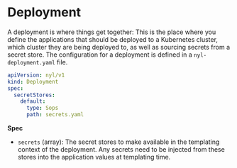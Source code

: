 # Deployment

A deployment is where things get together: This is the place where you define the applications that should be
deployed to a Kubernetes cluster, which cluster they are being deployed to, as well as sourcing secrets from
a secret store. The configuration for a deployment is defined in a `nyl-deployment.yaml` file.

```yaml
apiVersion: nyl/v1
kind: Deployment
spec:
  secretStores:
    default:
      type: Sops
      path: secrets.yaml
```

__Spec__

* `secrets` (array): The secret stores to make available in the templating context of the deployment. Any secrets
  need to be injected from these stores into the application values at templating time.
